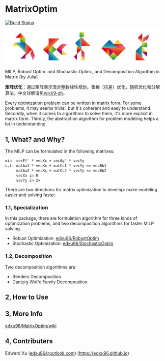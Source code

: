 # MatrixOptim

[![Build Status](https://travis-ci.org/edxu96/MatrixOptim.svg?branch=master)](https://travis-ci.org/edxu96/MatrixOptim)

![Tangram](/images/tangram_1.png)

MILP, Robust Optim. and Stochastic Optim., and Decomposition Algorithm in Matrix (by Julia)

__矩阵优化__：通过矩阵表示混合整数线性规划，鲁棒（抗差）优化，随机优化和分解算法。中文详解请见[wiki/9-zh](https://github.com/edxu96/MatrixOptim/wiki/9-zh)。

Every optimization problem can be written in matrix form. For some problems, it may seems trivial, but it's coherent and easy to understand. Secondly, when it comes to algorithms to solve them, it's more explicit in matrix form. Thirdly, the abstraction algorithm for problem modeling helps a lot in understanding.

## 1,  What? and Why?

The MILP can be formulated in the following matrixes:

```
min  vecFf' * vecXx + vecGg' * vecYy
s.t. matAa1 * vecXx + matCc1 * vecYy <= vecBb1
     matAa2 * vecXx + matCc2 * vecYy <= vecBb2
     vecXx in R
     vecYy in Z+
```

There are two directions for matrix optimization to develop: make modeling easier and solving faster.

### 1.1,  Specialization

In this package, there are formulation algorithm for three kinds of optimization problems, and two decomposition
algorithms for faster MILP solving.

- Robust Optimization: [edxu96/RobustOptim](https://github.com/edxu96/RobustOptimization)
- Stochastic Optimization: [edxu96/StochasticOptim](https://github.com/edxu96/StochasticOptim)

### 1.2,  Decomposition

Two decomposition algorithms are:
- Benders Decomposition
- Dantzig-Wolfe Family Decomposition

## 2,  How to Use

## 3,  More Info

[edxu96/MatrixOptim/wiki](https://github.com/edxu96/MatrixOptim/wiki/1-Home)

## 4,  Contributers

Edward Xu (<edxu96@outlook.com>) (<https://edxu96.github.io>)
